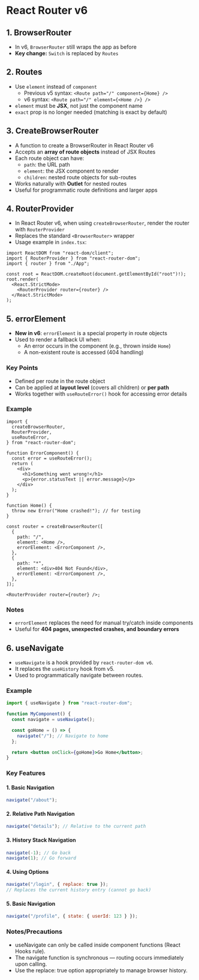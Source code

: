# React Router v6

## 1. BrowserRouter

- In v6, `BrowserRouter` still wraps the app as before
- **Key change:** `Switch` is replaced by `Routes`

## 2. Routes

- Use `element` instead of `component`
  - Previous v5 syntax: `<Route path="/" component={Home} />`
  - v6 syntax: `<Route path="/" element={<Home />} />`
- `element` must be **JSX**, not just the component name
- `exact` prop is no longer needed (matching is exact by default)

## 3. CreateBrowserRouter

- A function to create a BrowserRouter in React Router v6
- Accepts an **array of route objects** instead of JSX Routes
- Each route object can have:
  - `path`: the URL path
  - `element`: the JSX component to render
  - `children`: nested route objects for sub-routes
- Works naturally with **Outlet** for nested routes
- Useful for programmatic route definitions and larger apps

## 4. RouterProvider

- In React Router v6, when using `createBrowserRouter`, render the router with `RouterProvider`
- Replaces the standard `<BrowserRouter>` wrapper
- Usage example in `index.tsx`:

```tsx
import ReactDOM from "react-dom/client";
import { RouterProvider } from "react-router-dom";
import { router } from "./App";

const root = ReactDOM.createRoot(document.getElementById("root")!);
root.render(
  <React.StrictMode>
    <RouterProvider router={router} />
  </React.StrictMode>
);
```

## 5. errorElement

- **New in v6**: `errorElement` is a special property in route objects
- Used to render a fallback UI when:
  - An error occurs in the component (e.g., thrown inside `Home`)
  - A non-existent route is accessed (404 handling)

### Key Points

- Defined per route in the route object
- Can be applied at **layout level** (covers all children) or **per path**
- Works together with `useRouteError()` hook for accessing error details

### Example

```tsx
import {
  createBrowserRouter,
  RouterProvider,
  useRouteError,
} from "react-router-dom";

function ErrorComponent() {
  const error = useRouteError();
  return (
    <div>
      <h1>Something went wrong!</h1>
      <p>{error.statusText || error.message}</p>
    </div>
  );
}

function Home() {
  throw new Error("Home crashed!"); // for testing
}

const router = createBrowserRouter([
  {
    path: "/",
    element: <Home />,
    errorElement: <ErrorComponent />,
  },
  {
    path: "*",
    element: <div>404 Not Found</div>,
    errorElement: <ErrorComponent />,
  },
]);

<RouterProvider router={router} />;
```

### Notes

- `errorElement` replaces the need for manual try/catch inside components
- Useful for **404 pages, unexpected crashes, and boundary errors**

## 6. useNavigate

- `useNavigate` is a hook provided by `react-router-dom v6`.
- It replaces the `useHistory` hook from v5.
- Used to programmatically navigate between routes.

### Example

```jsx
import { useNavigate } from "react-router-dom";

function MyComponent() {
  const navigate = useNavigate();

  const goHome = () => {
    navigate("/"); // Navigate to home
  };

  return <button onClick={goHome}>Go Home</button>;
}
```

### Key Features

#### 1. Basic Navigation

```jsx
navigate("/about");
```

#### 2. Relative Path Navigation

```jsx
navigate("details"); // Relative to the current path
```

#### 3. History Stack Navigation

```jsx
navigate(-1); // Go back
navigate(1); // Go forward
```

#### 4. Using Options

```jsx
navigate("/login", { replace: true });
// Replaces the current history entry (cannot go back)
```

#### 5. Basic Navigation

```jsx
navigate("/profile", { state: { userId: 123 } });
```

### Notes/Precautions

- useNavigate can only be called inside component functions (React Hooks rule).
- The navigate function is synchronous — routing occurs immediately upon calling.
- Use the replace: true option appropriately to manage browser history.
